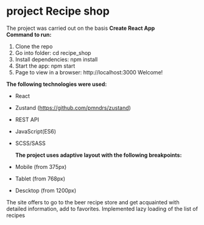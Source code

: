 # **project Recipe shop**

The project was carried out on the basis **Create React App** </br>
**Command to run:** 
1. Clone the repo
2. Go into folder: cd recipe_shop
3. Install dependencies: npm install
4. Start the app: npm start
5. Page to view in a browser: http://localhost:3000
Welcome!

**The following technologies were used:**
- React
- Zustand (https://github.com/pmndrs/zustand)
- REST API
- JavaScript(ES6)
- SCSS/SASS

  **The project uses adaptive layout with the following breakpoints:**
- Mobile (from 375px)
- Tablet (from 768px)
- Descktop (from 1200px)

The site offers to go to the beer recipe store and get acquainted with detailed information, add to favorites. Implemented lazy loading of the list of recipes
